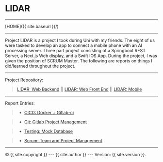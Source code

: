 # LIDAR

----------

[HOME]({{ site.baseurl }}/)

----------

Project LIDAR is a project I took during Uni with my friends. 
The eight of us were tasked to develop an app to connect a mobile phone with an AI processing server.
Three part project consisting of a Springboot REST Server, a Next.js Web display, and a Swift IOS App.
During the project, I was given the position of SCRUM Master.
The following are reports on things I did/learned throughout the project.

----------

Project Repository: 

> [LIDAR: Web Backend](https://gitlab.cs.ui.ac.id/ppl-fasilkom-ui/2023/kelas-a/lidar/lidar-spine) || [LIDAR: Web Front End](https://gitlab.cs.ui.ac.id/ppl-fasilkom-ui/2023/kelas-a/lidar/lidar-face) || [LIDAR: Mobile](https://gitlab.cs.ui.ac.id/ppl-fasilkom-ui/2023/kelas-a/lidar/lidar-pocket)

----------

Report Entries:

> + [CICD: Docker + Gitlab-ci](lidar/cicd.md) 

> + [Git: Gitlab Project Management](lidar/git.md) 

> + [Testing: Mock Database](lidar/mockdb.md)

> + [Scrum: Team and Project Management](lidar/scrum.md) 

----------

 © {{ site.copyright }} --- {{ site.author }} --- Version: {{ site.version }}.
